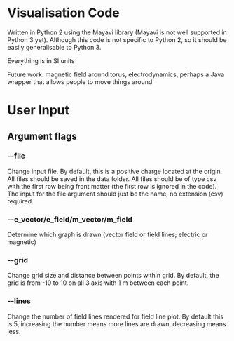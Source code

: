 # Visualisation Code
Written in Python 2 using the Mayavi library (Mayavi is not well supported in Python 3 yet). Although this code is not specific to Python 2, so it should be easily generalisable to Python 3.

Everything is in SI units

Future work: magnetic field around torus, electrodynamics, perhaps a Java wrapper that allows people to move things around

# User Input
## Argument flags
### --file
Change input file. By default, this is a positive charge located at the origin. All files should be saved in the data folder. All files should be of type csv with the first row being front matter (the first row is ignored in the code). The input for the file argument should just be the name, no extension (csv) required.

### --e_vector/e_field/m_vector/m_field
Determine which graph is drawn (vector field or field lines; electric or magnetic)

### --grid
Change grid size and distance between points within grid. By default, the grid is from -10 to 10 on all 3 axis with 1 m between each point.

### --lines
Change the number of field lines rendered for field line plot. By default this is 5, increasing the number means more lines are drawn, decreasing means less.
